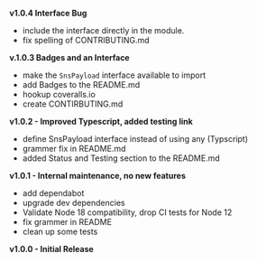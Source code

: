 **v1.0.4 Interface Bug**
- include the interface directly in the module.
- fix spelling of CONTRIBUTING.md

**v.1.0.3 Badges and an Interface**
- make the `SnsPayload` interface available to import
- add Badges to the README.md
- hookup coveralls.io
- create CONTIRBUTING.md

**v1.0.2 - Improved Typescript, added testing link**
- define SnsPayload interface instead of using any \(Typscript)
- grammer fix in README.md
- added Status and Testing section to the README.md

**v1.0.1 - Internal maintenance, no new features**
- add dependabot
- upgrade dev dependencies
- Validate Node 18 compatibility, drop CI tests for Node 12
- fix grammer in README
- clean up some tests

**v1.0.0 - Initial Release**
